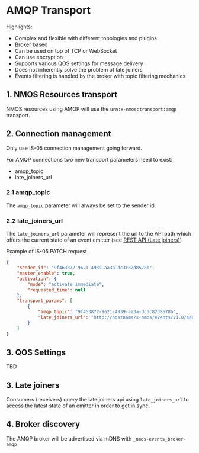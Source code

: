 # AMQP Transport

Highlights:

* Complex and flexible with different topologies and plugins
* Broker based
* Can be used on top of TCP or WebSocket
* Can use encryption
* Supports various QOS settings for message delivery
* Does not inherently solve the problem of late joiners
* Events filtering is handled by the broker with topic filtering mechanics

## 1. NMOS Resources transport

NMOS resources using AMQP will use the `urn:x-nmos:transport:amqp` transport.

## 2. Connection management

Only use IS-05 connection management going forward.

For AMQP connections two new transport parameters need to exist:

* amqp_topic
* late_joiners_url

### 2.1 amqp_topic

The `amqp_topic` parameter will always be set to the sender id.

### 2.2 late_joiners_url

The `late_joiners_url` parameter will represent the url to the API path which offers the current state of an event emitter (see [REST API (Late joiners)](7.0%20Rest_api_late_joiners.md))

Example of IS-05 PATCH request

```json
{
    "sender_id": "9f463872-9621-4939-aa3a-dc3c82d8578b",
    "master_enable": true,
    "activation": {
        "mode": "activate_immediate",
        "requested_time": null
    },
    "transport_params": [
        {
            "amqp_topic": "9f463872-9621-4939-aa3a-dc3c82d8578b",
            "late_joiners_url": "http://hostname/x-nmos/events/v1.0/senders/9f463872-9621-4939-aa3a-dc3c82d8578b/"
        }
    ]
}
```

## 3. QOS Settings

TBD

## 3. Late joiners

Consumers (receivers) query the late joiners api using `late_joiners_url` to access the latest state of an emitter in order to get in sync.

## 4. Broker discovery

The AMQP broker will be advertised via mDNS with `_nmos-events_broker-amqp`